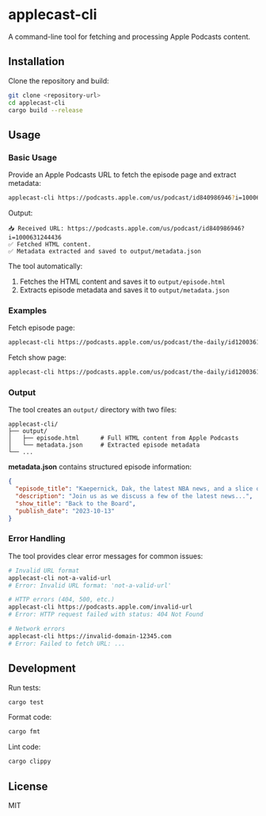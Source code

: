 # applecast-cli

A command-line tool for fetching and processing Apple Podcasts content.

## Installation

Clone the repository and build:

```bash
git clone <repository-url>
cd applecast-cli
cargo build --release
```

## Usage

### Basic Usage

Provide an Apple Podcasts URL to fetch the episode page and extract metadata:

```bash
applecast-cli https://podcasts.apple.com/us/podcast/id840986946?i=1000631244436
```

Output:
```
📥 Received URL: https://podcasts.apple.com/us/podcast/id840986946?i=1000631244436
✅ Fetched HTML content.
✅ Metadata extracted and saved to output/metadata.json
```

The tool automatically:
1. Fetches the HTML content and saves it to `output/episode.html`
2. Extracts episode metadata and saves it to `output/metadata.json`

### Examples

Fetch episode page:
```bash
applecast-cli https://podcasts.apple.com/us/podcast/the-daily/id1200361736?i=1000631244436
```

Fetch show page:
```bash
applecast-cli https://podcasts.apple.com/us/podcast/the-daily/id1200361736
```

### Output

The tool creates an `output/` directory with two files:

```
applecast-cli/
├── output/
│   ├── episode.html      # Full HTML content from Apple Podcasts
│   └── metadata.json     # Extracted episode metadata
└── ...
```

**metadata.json** contains structured episode information:
```json
{
  "episode_title": "Kaepernick, Dak, the latest NBA news, and a slice of MLB",
  "description": "Join us as we discuss a few of the latest news...",
  "show_title": "Back to the Board",
  "publish_date": "2023-10-13"
}
```

### Error Handling

The tool provides clear error messages for common issues:

```bash
# Invalid URL format
applecast-cli not-a-valid-url
# Error: Invalid URL format: 'not-a-valid-url'

# HTTP errors (404, 500, etc.)
applecast-cli https://podcasts.apple.com/invalid-url
# Error: HTTP request failed with status: 404 Not Found

# Network errors
applecast-cli https://invalid-domain-12345.com
# Error: Failed to fetch URL: ...
```

## Development

Run tests:
```bash
cargo test
```

Format code:
```bash
cargo fmt
```

Lint code:
```bash
cargo clippy
```

## License

MIT